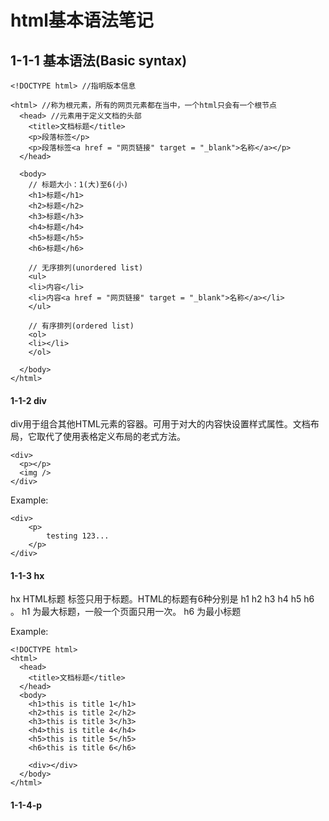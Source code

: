# html基本语法笔记

## 1-1-1 基本语法(Basic syntax)
```
<!DOCTYPE html> //指明版本信息

<html> //称为根元素，所有的网页元素都在当中，一个html只会有一个根节点
  <head> //元素用于定义文档的头部
    <title>文档标题</title>
    <p>段落标签</p>
    <p>段落标签<a href = "网页链接" target = "_blank">名称</a></p>
  </head>
  
  <body>
    // 标题大小：1(大)至6(小)
    <h1>标题</h1>
    <h2>标题</h2>
    <h3>标题</h3>
    <h4>标题</h4>
    <h5>标题</h5>
    <h6>标题</h6>
    
    // 无序排列(unordered list)
    <ul>
    <li>内容</li>
    <li>内容<a href = "网页链接" target = "_blank">名称</a></li>
    </ul>
    
    // 有序排列(ordered list)
    <ol>
    <li></li>
    </ol>
    
  </body>
</html>
```

#### 1-1-2 div
div用于组合其他HTML元素的容器。可用于对大的内容快设置样式属性。文档布局，它取代了使用表格定义布局的老式方法。
```
<div>
  <p></p>
  <img />
</div>
```
Example:
```
<div>
    <p>
        testing 123...
    </p>
</div>
```

#### 1-1-3 hx
hx HTML标题 标签只用于标题。HTML的标题有6种分别是 h1 h2 h3 h4 h5 h6 。
h1 为最大标题，一般一个页面只用一次。
h6 为最小标题

Example:
```
<!DOCTYPE html>
<html>
  <head>
    <title>文档标题</title>
  </head>
  <body>
    <h1>this is title 1</h1>
    <h2>this is title 2</h2>
    <h3>this is title 3</h3>
    <h4>this is title 4</h4>
    <h5>this is title 5</h5>
    <h6>this is title 6</h6>
    
    <div></div>
  </body>
</html>
```

#### 1-1-4-p


